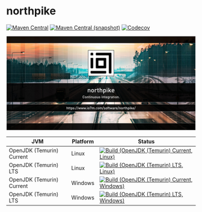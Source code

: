 northpike
===

[![Maven Central](https://img.shields.io/maven-central/v/com.io7m.northpike/com.io7m.northpike.svg?style=flat-square)](http://search.maven.org/#search%7Cga%7C1%7Cg%3A%22com.io7m.northpike%22)
[![Maven Central (snapshot)](https://img.shields.io/nexus/s/https/s01.oss.sonatype.org/com.io7m.northpike/com.io7m.northpike.svg?style=flat-square)](https://s01.oss.sonatype.org/content/repositories/snapshots/com/io7m/northpike/)
[![Codecov](https://img.shields.io/codecov/c/github/io7m/northpike.svg?style=flat-square)](https://codecov.io/gh/io7m/northpike)

![northpike](./src/site/resources/northpike.jpg?raw=true)

| JVM | Platform | Status |
|-----|----------|--------|
| OpenJDK (Temurin) Current | Linux | [![Build (OpenJDK (Temurin) Current, Linux)](https://img.shields.io/github/actions/workflow/status/io7m/northpike/main.linux.temurin.current.yml)](https://github.com/io7m/northpike/actions?query=workflow%3Amain.linux.temurin.current)|
| OpenJDK (Temurin) LTS | Linux | [![Build (OpenJDK (Temurin) LTS, Linux)](https://img.shields.io/github/actions/workflow/status/io7m/northpike/main.linux.temurin.lts.yml)](https://github.com/io7m/northpike/actions?query=workflow%3Amain.linux.temurin.lts)|
| OpenJDK (Temurin) Current | Windows | [![Build (OpenJDK (Temurin) Current, Windows)](https://img.shields.io/github/actions/workflow/status/io7m/northpike/main.windows.temurin.current.yml)](https://github.com/io7m/northpike/actions?query=workflow%3Amain.windows.temurin.current)|
| OpenJDK (Temurin) LTS | Windows | [![Build (OpenJDK (Temurin) LTS, Windows)](https://img.shields.io/github/actions/workflow/status/io7m/northpike/main.windows.temurin.lts.yml)](https://github.com/io7m/northpike/actions?query=workflow%3Amain.windows.temurin.lts)|

